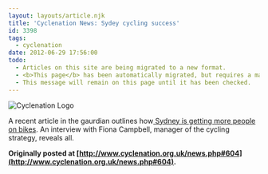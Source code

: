 ```yaml
---
layout: layouts/article.njk
title: 'Cyclenation News: Sydey cycling success'
id: 3398
tags:
  - cyclenation
date: 2012-06-29 17:56:00
todo:
  - Articles on this site are being migrated to a new format.
  - <b>This page</b> has been automatically migrated, but requires a manual check-&amp;-tune to ensure the format and links all work as expected.
  - This message will remain on this page until it has been checked.
---
```


![Cyclenation Logo](http://www.pompeybug.co.uk/wp-content/plugins/wp-cyclenation-news/cnlogo.jpg)<p>A recent article in the gaurdian outlines how[ Sydney is getting more people on bikes](https://apps.facebook.com/theguardian/environment/bike-blog/2012/jun/28/sydney-noncyclists-bikes "guardian article"). An interview with Fiona Campbell, manager of the cycling strategy, reveals all.

**Originally posted at [http://www.cyclenation.org.uk/news.php#604](http://www.cyclenation.org.uk/news.php#604).**